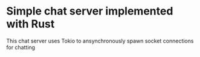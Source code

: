 # Simple chat server implemented with Rust

This chat server uses Tokio to ansynchronously spawn socket connections for chatting
